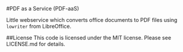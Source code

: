 #PDF as a Service (PDF-aaS)

Little webservice which converts office documents to PDF files using `lowriter`
from LibreOffice.

##License
This code is licensed under the MIT license. Please see LICENSE.md for details.
